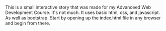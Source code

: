 This is a small interactive story that was made for my Advanceed Web Development Course. It's not much. It uses basic html, css, and javascript. As well as bootstrap.
Start by opening up the index.html file in any browser and begin from there.